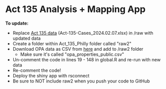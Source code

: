 # Act 135 Analysis + Mapping App

**To update:**
- Replace [Act 135 data](https://github.com/lizard12995/Act-135/blob/main/Act_135_Philly/raw/Act-135-Cases_2024.02.07.xlsx) (Act-135-Cases_2024.02.07.xlsx) in /raw with updated data
- Create a folder within Act_135_Philly folder called "raw2"
- Download OPA data as CSV from [here](https://opendataphilly.org/datasets/philadelphia-properties-and-assessment-history/) and add to /raw2 folder
  - Make sure it's called "opa_properties_public.csv"
- Un-comment the code in lines 19 - 148 in global.R and re-run with new data
- Re-comment the code!
- Deploy the shiny app with rsconnect
- Be sure to NOT include raw2 when you push your code to GitHub
